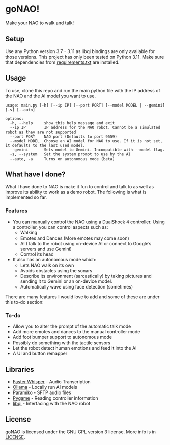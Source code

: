 # goNAO!
Make your NAO to walk and talk!

## Setup
Use any Python version 3.7 - 3.11 as libqi bindings are only available for those versions. This project has only been tested on Python 3.11.
Make sure that dependencies from [requirements.txt](https://github.com/byestndr/goNAO/blob/main/requirements.txt) are installed.

## Usage
To use, clone this repo and run the main python file with the IP address of the NAO and the AI model you want to use.
```
usage: main.py [-h] [--ip IP] [--port PORT] [--model MODEL | --gemini] [-s] [--auto]

options:
  -h, --help     show this help message and exit
  --ip IP        IP address for the NAO robot. Cannot be a simulated robot as they are not supported
  --port PORT    NAO port (Defaults to port 9559)
  --model MODEL  Choose an AI model for NAO to use. If it is not set, it defaults to the last used model.
  --gemini       Sets model to Gemini. Incompatible with --model flag.
  -s, --system   Set the system prompt to use by the AI
  --auto, -a     Turns on autonomous mode (beta)
  ```

## What have I done?

What I have done to NAO is make it fun to control and talk to as well as improve its ability to work as a demo robot. The following is what is implemented so far.

### Features

- You can manually control the NAO using a DualShock 4 controller. Using a controller, you can control aspects such as:
    - Walking
    - Emotes and Dances (More emotes may come soon)
    - AI (Talk to the robot using on-device AI or connect to Google’s servers and use Gemini)
    - Control its head
- It also has an autonomous mode which:
    - Lets NAO walk on its own
    - Avoids obstacles using the sonars
    - Describe its environment (sarcastically) by taking pictures and sending it to Gemini or an on-device model.
    - Automatically wave using face detection (sometimes)

There are many features I would love to add and some of these are under this to-do section:

### To-do

- Allow you to alter the prompt of the automatic talk mode
- Add more emotes and dances to the manual controller mode
- Add foot bumper support to autonomous mode
- Possibly do something with the tactile sensors
- Let the robot detect human emotions and feed it into the AI
- A UI and button remapper

## Libraries
- [Faster Whisper](https://github.com/SYSTRAN/faster-whisper) - Audio Transcription
- [Ollama](https://github.com/ollama/ollama) - Locally run AI models
- [Paramiko](https://github.com/paramiko/paramiko) - SFTP audio files
- [Pygame](https://github.com/pygame/pygame) - Reading controller information
- [libqi](https://github.com/aldebaran/libqi) - Interfacing with the NAO robot

## License
goNAO is licensed under the GNU GPL version 3 license. More info is in [LICENSE](https://github.com/byestndr/goNAO/blob/main/LICENSE).
